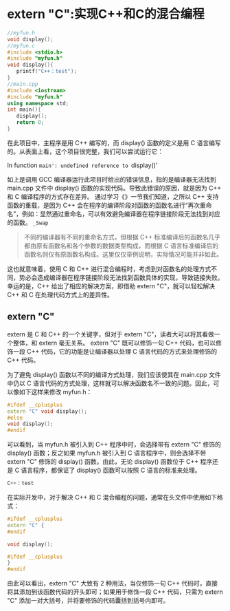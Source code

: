 #	extern "C":实现C++和C的混合编程



```c++
//myfun.h
void display();
//myfun.c
#include <stdio.h>
#include "myfun.h"
void display(){
   printf("C++：test");
}
//main.cpp
#include <iostream>
#include "myfun.h"
using namespace std;
int main(){
   display();
   return 0;
}
```

在此项目中，主程序是用 C++ 编写的，而 display() 函数的定义是用 C 语言编写的。从表面上看，这个项目很完整，我们可以尝试运行它：

In function `main': undefined reference to `display()'

如上是调用 GCC 编译器运行此项目时给出的错误信息，指的是编译器无法找到 main.cpp 文件中 display() 函数的实现代码。导致此错误的原因，就是因为 C++ 和 C 编译程序的方式存在差异。
通过学习《》一节我们知道，之所以 C++ 支持函数的重载，是因为 C++ 会在程序的编译阶段对函数的函数名进行“再次重命名”，例如：显然通过重命名，可以有效避免编译器在程序链接阶段无法找到对应的函数。
`_Swap`

> 不同的编译器有不同的重命名方式，但根据 C++ 标准编译后的函数名几乎都由原有函数名和各个参数的数据类型构成，而根据 C 语言标准编译后的函数名则仅有原函数名构成。这里仅仅举例说明，实际情况可能并非如此。

这也就意味着，使用 C 和 C++ 进行混合编程时，考虑到对函数名的处理方式不同，势必会造成编译器在程序链接阶段无法找到函数具体的实现，导致链接失败。
幸运的是，C++ 给出了相应的解决方案，即借助 extern "C"，就可以轻松解决 C++ 和 C 在处理代码方式上的差异性。



##	extern  "C"

extern 是 C 和 C++ 的一个关键字，但对于 extern "C"，读者大可以将其看做一个整体，和 extern 毫无关系。
extern "C" 既可以修饰一句 C++ 代码，也可以修饰一段 C++ 代码，它的功能是让编译器以处理 C 语言代码的方式来处理修饰的 C++ 代码。

为了避免 display() 函数以不同的编译方式处理，我们应该使其在 main.cpp 文件中仍以 C 语言代码的方式处理，这样就可以解决函数名不一致的问题。因此，可以像如下这样来修改 myfun.h：

```c++
#ifdef __cplusplus
extern "C" void display();
#else
void display();
#endif
```



可以看到，当 myfun.h 被引入到 C++ 程序中时，会选择带有 extern "C" 修饰的 display() 函数；反之如果 myfun.h 被引入到 C 语言程序中，则会选择不带 extern "C" 修饰的 display() 函数。由此，无论 display() 函数位于 C++ 程序还是 C 语言程序，都保证了 display() 函数可以按照 C 语言的标准来处理。

```c++
C++：test
```

在实际开发中，对于解决 C++ 和 C 混合编程的问题，通常在头文件中使用如下格式：

```c++
#ifdef __cplusplus
extern "C" {
#endif

void display();

#ifdef __cplusplus
}
#endif
```



由此可以看出，extern "C" 大致有 2 种用法，当仅修饰一句 C++ 代码时，直接将其添加到该函数代码的开头即可；如果用于修饰一段 C++ 代码，只需为 extern "C" 添加一对大括号，并将要修饰的代码囊括到括号内即可。